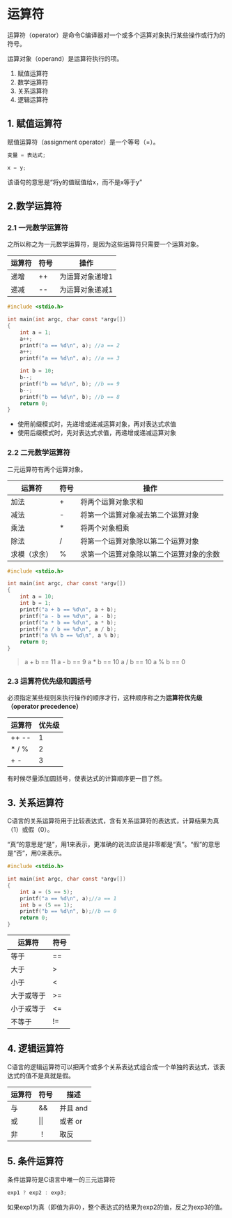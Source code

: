 # 运算符

运算符（operator）是命令C编译器对一个或多个运算对象执行某些操作或行为的符号。

运算对象（operand）是运算符执行的项。

1. 赋值运算符
2. 数学运算符
3. 关系运算符
4. 逻辑运算符

## 1. 赋值运算符

赋值运算符（assignment operator）是一个等号（=）。

```c
变量 = 表达式;
```

```c
x = y;
```

该语句的意思是“将y的值赋值给x，而不是x等于y”

## 2.数学运算符

### 2.1 一元数学运算符

之所以称之为一元数学运算符，是因为这些运算符只需要一个运算对象。

| 运算符 | 符号 | 操作            |
| ------ | ---- | --------------- |
| 递增   | ++   | 为运算对象递增1 |
| 递减   | --   | 为运算对象递减1 |

```c
#include <stdio.h>

int main(int argc, char const *argv[])
{
    int a = 1;
    a++;
    printf("a == %d\n", a); //a == 2
    a++;
    printf("a == %d\n", a); //a == 3

    int b = 10;
    b--;
    printf("b == %d\n", b); //b == 9
    b--;
    printf("b == %d\n", b); //b == 8
    return 0;
}
```

* 使用前缀模式时，先递增或递减运算对象，再对表达式求值
* 使用后缀模式时，先对表达式求值，再递增或递减运算对象

### 2.2 二元数学运算符

二元运算符有两个运算对象。

| 运算符       | 符号 | 操作                                     |
| ------------ | ---- | ---------------------------------------- |
| 加法         | +    | 将两个运算对象求和                       |
| 减法         | -    | 将第一个运算对象减去第二个运算对象       |
| 乘法         | *    | 将两个对象相乘                           |
| 除法         | /    | 将第一个运算对象除以第二个运算对象       |
| 求模（求余） | %    | 求第一个运算对象除以第二个运算对象的余数 |

```c
#include <stdio.h>

int main(int argc, char const *argv[])
{
    int a = 10;
    int b = 1;
    printf("a + b == %d\n", a + b);
    printf("a - b == %d\n", a - b);
    printf("a * b == %d\n", a * b);
    printf("a / b == %d\n", a / b);
    printf("a %% b == %d\n", a % b);
    return 0;
}
```

> a + b == 11
> a - b == 9
> a * b == 10
> a / b == 10
> a % b == 0

### 2.3 运算符优先级和圆括号

必须指定某些规则来执行操作的顺序才行，这种顺序称之为**运算符优先级（operator precedence）**

| 运算符 | 优先级 |
| ------ | ------ |
| ++ --  | 1      |
| * / %  | 2      |
| + -    | 3      |

有时候尽量添加圆括号，使表达式的计算顺序更一目了然。

## 3. 关系运算符

C语言的关系运算符用于比较表达式，含有关系运算符的表达式，计算结果为真（1）或假（0）。

“真”的意思是“是”，用1来表示，更准确的说法应该是非零都是“真”。“假”的意思是“否”，用0来表示。

```c
#include <stdio.h>

int main(int argc, char const *argv[])
{
    int a = (5 == 5);
    printf("a == %d\n", a);//a == 1
    int b = (5 == 1);
    printf("b == %d\n", b);//b == 0
    return 0;
}
```

| 运算符     | 符号 |
| ---------- | ---- |
| 等于       | ==   |
| 大于       | >    |
| 小于       | <    |
| 大于或等于 | >=   |
| 小于或等于 | <=   |
| 不等于     | !=   |

## 4. 逻辑运算符

C语言的逻辑运算符可以把两个或多个关系表达式组合成一个单独的表达式，该表达式的值不是真就是假。

| 运算符 | 符号 | 描述     |
| ------ | ---- | -------- |
| 与     | &&   | 并且 and |
| 或     | \|\| | 或者 or  |
| 非     | ！   | 取反     |

## 5. 条件运算符

条件运算符是C语言中唯一的三元运算符

```c
exp1 ? exp2 : exp3;
```

如果exp1为真（即值为非0），整个表达式的结果为exp2的值，反之为exp3的值。